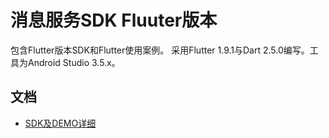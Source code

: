 # 消息服务SDK Fluuter版本
包含Flutter版本SDK和Flutter使用案例。
采用Flutter 1.9.1与Dart 2.5.0编写。工具为Android Studio 3.5.x。

## 文档
- [SDK及DEMO详细](https://github.com/hslooooooool/im-proto)
